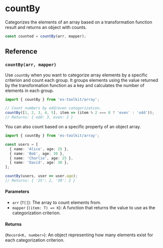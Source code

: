 # countBy

Categorizes the elements of an array based on a transformation function result and returns an object with counts.

```typescript
const counted = countBy(arr, mapper);
```

## Reference

### `countBy(arr, mapper)`

Use `countBy` when you want to categorize array elements by a specific criterion and count each group. It groups elements using the value returned by the transformation function as a key and calculates the number of elements in each group.

```typescript
import { countBy } from 'es-toolkit/array';

// Count numbers by odd/even categorization.
countBy([1, 2, 3, 4, 5], item => (item % 2 === 0 ? 'even' : 'odd'));
// Returns: { odd: 3, even: 2 }
```

You can also count based on a specific property of an object array.

```typescript
import { countBy } from 'es-toolkit/array';

const users = [
  { name: 'Alice', age: 25 },
  { name: 'Bob', age: 30 },
  { name: 'Charlie', age: 25 },
  { name: 'David', age: 30 },
];

countBy(users, user => user.age);
// Returns: { '25': 2, '30': 2 }
```

#### Parameters

- `arr` (`T[]`): The array to count elements from.
- `mapper` (`(item: T) => K`): A function that returns the value to use as the categorization criterion.

#### Returns

(`Record<K, number>`): An object representing how many elements exist for each categorization criterion.
